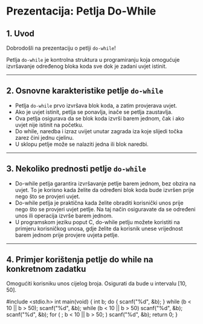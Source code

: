 # Prezentacija: Petlja Do-While

## 1. Uvod

Dobrodošli na prezentaciju o petlji `do-while`!

Petlja `do-while` je kontrolna struktura u programiranju koja omogućuje izvršavanje određenog bloka koda sve dok je zadani uvjet istinit.

---

## 2. Osnovne karakteristike petlje `do-while`

- Petlja `do-while` prvo izvršava blok koda, a zatim provjerava uvjet.
- Ako je uvjet istinit, petlja se ponavlja, inače se petlja zaustavlja.
- Ova petlja osigurava da se blok koda izvrši barem jednom, čak i ako uvjet nije istinit na početku.
- Do while, naredba i izraz uvijet unutar zagrada iza koje slijedi točka zarez čini jednu cjelinu.
- U sklopu petlje može se nalaziti jedna ili blok naredbi.

---

## 3. Nekoliko prednosti petlje `do-while`

- Do-while petlja garantira izvršavanje petlje barem jednom, bez obzira na uvjet. To je korisno kada želite da određeni blok koda bude      izvršen prije nego što se provjeri uvjet.
- Do-while petlja je praktična kada želite obraditi korisnički unos prije nego što se provjeri uvjet petlje. Na taj način osiguravate da 
  se određeni unos ili operacija izvrše barem jednom.
- U programskom jeziku poput C, do-while petlju možete koristiti na primjeru korisničkog unosa, gdje želite da korisnik unese vrijednost 
  barem jednom prije provjere uvjeta petlje.

---
## 4. Primjer korištenja petlje do while na konkretnom zadatku
Omogućiti korisniku unos cijelog broja. Osigurati da bude u intervalu [10, 50].

 #include <stdio.h>
int main(void)
{
  int b; 
  do {
    scanf("%d", &b); 
  } while (b < 10 || b > 50);
  scanf("%d", &b);
  while (b < 10 || b > 50)
    scanf("%d", &b);
  scanf("%d", &b);
  for ( ; b < 10 || b > 50; )
   scanf("%d", &b);
return 0;
}


